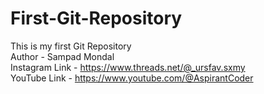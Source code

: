 # First-Git-Repository
This is my first Git Repository <br>
Author - Sampad Mondal <br>
Instagram Link - https://www.threads.net/@_ursfav.sxmy <br>
YouTube Link - https://www.youtube.com/@AspirantCoder